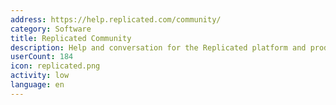```yaml
---
address: https://help.replicated.com/community/
category: Software
title: Replicated Community
description: Help and conversation for the Replicated platform and products
userCount: 184
icon: replicated.png
activity: low
language: en
---
```

